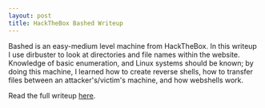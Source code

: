 ```yaml
---
layout: post
title: HackTheBox Bashed Writeup
---
```


Bashed is an easy-medium level machine from HackTheBox. In this writeup I use dirbuster to look at directories and file names within the website. Knowledge of basic enumeration, and Linux systems should be known; by doing this machine, I learned how to create reverse shells, how to transfer files between an attacker's/victim's machine, and how webshells work.

Read the full writeup [here](https://securitynoodle.github.io/writeups/HTB-Bashed/).
